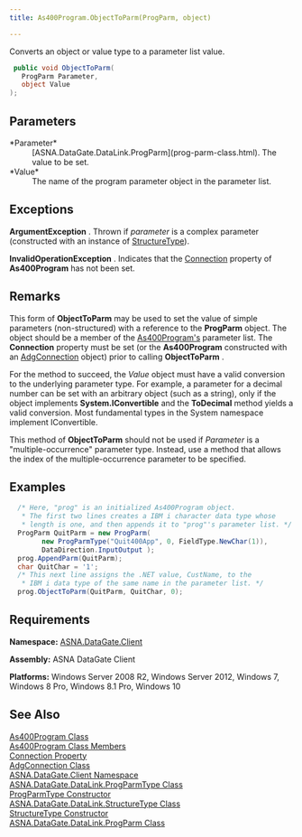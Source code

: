 ```yaml
---
title: As400Program.ObjectToParm(ProgParm, object)

---
```


Converts an object or value type to a parameter list value.

```cs
 public void ObjectToParm(
   ProgParm Parameter,
   object Value
);
```


## Parameters

<dl>
        <dt>
          <span> *Parameter* 
          </span>
        </dt>
        <dd>
[ASNA.DataGate.DataLink.ProgParm](prog-parm-class.html).  The 
						value to be set.</dd>
        <dt>
 *Value* 
        </dt>
        <dd>The name of the program parameter object in the parameter list.
							</dd>
</dl>

## Exceptions

**ArgumentException** . Thrown if *parameter* is a complex parameter (constructed with an instance of [StructureType](structure-type-class.html)).

**InvalidOperationException** . Indicates that the [ Connection](as400program-class-connection-property.html) property of **As400Program** has not been set.
## Remarks

This form of **ObjectToParm** may be used to set the value of simple parameters (non-structured) with a reference to the **ProgParm** object. The object should be a member of the [ As400Program's](as400program-class.html) parameter list. The **Connection** property must be set (or the **As400Program** constructed with an [AdgConnection](adg-connection-class.html) object) prior to calling **ObjectToParm** .

For the method to succeed, the *Value* object must have a valid conversion to the underlying parameter type. For example, a parameter for a decimal number can be set with an arbitrary object (such as a string), only if the object implements **System.IConvertible** and the **ToDecimal** method yields a valid conversion. Most fundamental types in the System namespace implement IConvertible.

This method of **ObjectToParm** should not be used if *Parameter* is a "multiple-occurrence" parameter type. Instead, use a method that allows the index of the multiple-occurrence parameter to be specified.
## Examples


```cs 
  /* Here, "prog" is an initialized As400Program object.
   * The first two lines creates a IBM i character data type whose
   * length is one, and then appends it to "prog"'s parameter list. */
  ProgParm QuitParm = new ProgParm(
        new ProgParmType("Quit400App", 0, FieldType.NewChar(1)),
        DataDirection.InputOutput );
  prog.AppendParm(QuitParm);
  char QuitChar = '1';
  /* This next line assigns the .NET value, CustName, to the
   * IBM i data type of the same name in the parameter list. */
  prog.ObjectToParm(QuitParm, QuitChar, 0);

```

## Requirements

**Namespace:** [ASNA.DataGate.Client](datagate-client-namespace.html) 

**Assembly:** ASNA DataGate Client

**Platforms:** Windows Server 2008 R2, Windows Server 2012, Windows 7, Windows 8 Pro, Windows 8.1 Pro, Windows 10
## See Also


[As400Program Class](as400program-class.html)
      <br />
[As400Program Class Members](as400program-members.html)
      <br />
[Connection Property](as400program-class-connection-property.html)
      <br />
[AdgConnection Class](adg-connection-class.html)
      <br />
[ASNA.DataGate.Client Namespace](datagate-client-namespace.html)
      <br />
[ASNA.DataGate.DataLink.ProgParmType Class](prog-parm-type-class.html)
      <br />
[ProgParmType Constructor](prog-parm-type-class-prog-parm-type-constructor.html)
      <br />
[ASNA.DataGate.DataLink.StructureType Class](structure-type-class.html)
      <br />
      [StructureType 
					Constructor](structure-type-class.html)
      <br />
[ASNA.DataGate.DataLink.ProgParm Class](prog-parm-class.html)

